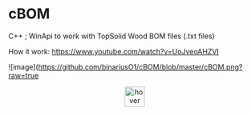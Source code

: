 # cBOM
C++ ; 
WinApi to work with TopSolid Wood BOM files (.txt files)

How it work:
https://www.youtube.com/watch?v=UoJveoAHZVI



![image](https://github.com/binariusO1/cBOM/blob/master/cBOM.png?raw=true 

<p align="center">
  <img src="https://github.githubassets.com/images/icons/emoji/unicode/1f6a7.png" width="40" title="hover text">
</p>

